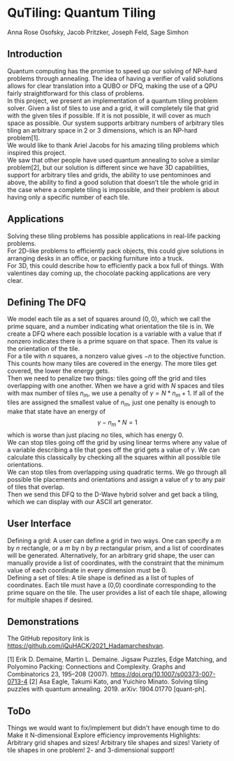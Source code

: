 # QuTiling: Quantum Tiling
Anna Rose Osofsky, Jacob Pritzker, Joseph Feld, Sage Simhon
## Introduction
 
Quantum computing has the promise to speed up our solving of NP-hard problems through annealing. The idea of having a verifier of valid solutions allows for clear translation into a QUBO or DFQ, making the use of a QPU fairly straightforward for this class of problems.  
In this project, we present an implementation of a quantum tiling problem solver. Given a list of tiles to use and a grid, it will completely tile that grid with the given tiles if possible. If it is not possible, it will cover as much space as possible. Our system supports arbitrary numbers of arbitrary tiles tiling an arbitrary space in 2 or 3 dimensions, which is an NP-hard problem[1].  
We would like to thank Ariel Jacobs for his amazing tiling problems which inspired this project.  
We saw that other people have used quantum annealing to solve a similar problem[2], but our solution is different since we have 3D capabilities, support for arbitrary tiles and grids, the ability to use pentominoes and above, the ability to find a good solution that doesn’t tile the whole grid in the case where a complete tiling is impossible, and their problem is about having only a specific number of each tile.  
## Applications
Solving these tiling problems has possible applications in real-life packing problems.   
For 2D-like problems to efficiently pack objects, this could give solutions in arranging desks in an office, or packing furniture into a truck.  
For 3D, this could describe how to efficiently pack a box full of things. With valentines day coming up, the chocolate packing applications are very clear.  
## Defining The DFQ
We model each tile as a set of squares around $(0,0)$, which we call the prime square, and a number indicating what orientation the tile is in. We create a DFQ where each possible location is a variable with a value that if nonzero indicates there is a prime square on that space. Then its value is the orientation of the tile.  
For a tile with $n$ squares, a nonzero value gives $-n$ to the objective function. This counts how many tiles are covered in the energy. The more tiles get covered, the lower the energy gets.  
Then we need to penalize two things: tiles going off the grid and tiles overlapping with one another. When we have a grid with $N$ spaces and tiles with max number of tiles $n_m$, we use a penalty of $\gamma = N*n_m+1$. If all of the tiles are assigned the smallest value of $n_m$, just one penalty is enough to make that state have an energy of $$\gamma-n_m*N = 1$$ which is worse than just placing no tiles, which has energy $0$.  
We can stop tiles going off the grid by using linear terms where any value of a variable describing a tile that goes off the grid gets a value of $\gamma$. We can calculate this classically by checking all the squares within all possible tile orientations.  
We can stop tiles from overlapping using quadratic terms. We go through all possible tile placements and orientations and assign a value of $\gamma$ to any pair of tiles that overlap.  
Then we send this DFQ to the D-Wave hybrid solver and get back a tiling, which we can display with our ASCII art generator.  
## User Interface
Defining a grid: A user can define a grid in two ways. One can specify a $m$ by $n$ rectangle, or a $m$ by $n$ by $p$ rectangular prism, and a list of coordinates will be generated. Alternatively, for an arbitrary grid shape, the user can manually provide a list of coordinates, with the constraint that the minimum value of each coordinate in every dimension must be 0.   
Defining a set of tiles: A tile shape is defined as a list of tuples of coordinates. Each tile must have a (0,0) coordinate corresponding to the prime square on the tile. The user provides a list of each tile shape, allowing for multiple shapes if desired.  
## Demonstrations
The GitHub repository link is https://github.com/iQuHACK/2021_Hadamarcheshvan.  

[1] Erik D. Demaine, Martin L. Demaine. Jigsaw Puzzles, Edge Matching, and Polyomino Packing: Connections and Complexity. Graphs and Combinatorics 23, 195–208 (2007). https://doi.org/10.1007/s00373-007-0713-4
[2] Asa Eagle, Takumi Kato, and Yuichiro Minato. Solving tiling puzzles with quantum annealing. 2019. arXiv: 1904.01770 [quant-ph].
 
 
## ToDo
Things we would want to fix/implement but didn't have enough time to do
Make it N-dimensional
Explore efficiency improvements
Highlights:
Arbitrary grid shapes and sizes!
Arbitrary tile shapes and sizes!
Variety of tile shapes in one problem!
2- and 3-dimensional support!